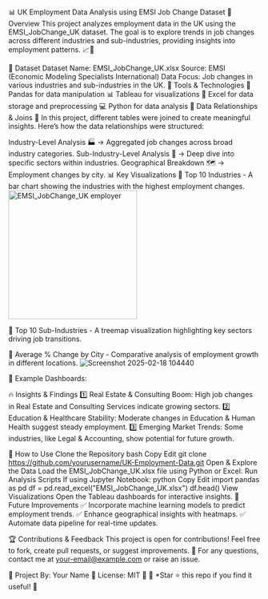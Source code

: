 📊 UK Employment Data Analysis using EMSI Job Change Dataset
📝 Overview
This project analyzes employment data in the UK using the EMSI_JobChange_UK dataset. The goal is to explore trends in job changes across different industries and sub-industries, providing insights into employment patterns. 📈💼

📂 Dataset
Dataset Name: EMSI_JobChange_UK.xlsx
Source: EMSI (Economic Modeling Specialists International)
Data Focus: Job changes in various industries and sub-industries in the UK.
🔧 Tools & Technologies
🐼 Pandas for data manipulation
📊 Tableau for visualizations
🧮 Excel for data storage and preprocessing
💻 Python for data analysis
🔗 Data Relationships & Joins 🤝
In this project, different tables were joined to create meaningful insights. Here’s how the data relationships were structured:

Industry-Level Analysis 🏭 → Aggregated job changes across broad industry categories.
Sub-Industry-Level Analysis 🏢 → Deep dive into specific sectors within industries.
Geographical Breakdown 🗺️ → Employment changes by city.
📊 Key Visualizations
🔹 Top 10 Industries - A bar chart showing the industries with the highest employment changes.
<img width="257" alt="EMSI_JobChange_UK employer " src="https://github.com/user-attachments/assets/d6948254-1121-4735-a2d3-8a06cd3bc7dd" />

🔹 Top 10 Sub-Industries - A treemap visualization highlighting key sectors driving job transitions.

🔹 Average % Change by City - Comparative analysis of employment growth in different locations.
![Screenshot 2025-02-18 104440](https://github.com/user-attachments/assets/05b2ee37-c439-4ddd-8cc7-6e61600bf14c)

🎨 Example Dashboards:

🔥 Insights & Findings
1️⃣ Real Estate & Consulting Boom: High job changes in Real Estate and Consulting Services indicate growing sectors.
2️⃣ Education & Healthcare Stability: Moderate changes in Education & Human Health suggest steady employment.
3️⃣ Emerging Market Trends: Some industries, like Legal & Accounting, show potential for future growth.

🚀 How to Use
Clone the Repository
bash
Copy
Edit
git clone https://github.com/yourusername/UK-Employment-Data.git
Open & Explore the Data
Load the EMSI_JobChange_UK.xlsx file using Python or Excel.
Run Analysis Scripts
If using Jupyter Notebook:
python
Copy
Edit
import pandas as pd
df = pd.read_excel("EMSI_JobChange_UK.xlsx")
df.head()
View Visualizations
Open the Tableau dashboards for interactive insights.
📌 Future Improvements
✅ Incorporate machine learning models to predict employment trends.
✅ Enhance geographical insights with heatmaps.
✅ Automate data pipeline for real-time updates.

🏆 Contributions & Feedback
This project is open for contributions! Feel free to fork, create pull requests, or suggest improvements. 🚀
For any questions, contact me at your-email@example.com or raise an issue.

🔹 Project By: Your Name
🔹 License: MIT 📜
🔹 *Star ⭐ this repo if you find it useful! 🚀
